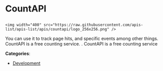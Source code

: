 # CountAPI<p align="center">
    <img width="400" src="https://raw.githubusercontent.com/apis-list/apis-list/apis/countapi/logo_256x256.png" />
</p>

You can use it to track page hits, and specific events among other things.  CountAPI is a free counting service. . CountAPI is a free counting service

**Categories**:

- [Development](https://github/apis-list/apis-list#development)





